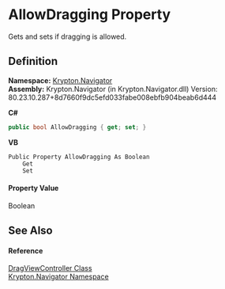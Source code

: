 # AllowDragging Property


Gets and sets if dragging is allowed.



## Definition
**Namespace:** <a href="a21ac074-d119-3dc6-bd1c-d3a12c0128bc.md">Krypton.Navigator</a>  
**Assembly:** Krypton.Navigator (in Krypton.Navigator.dll) Version: 80.23.10.287+8d7660f9dc5efd033fabe008ebfb904beab6d444

**C#**
``` C#
public bool AllowDragging { get; set; }
```
**VB**
``` VB
Public Property AllowDragging As Boolean
	Get
	Set
```



#### Property Value
Boolean

## See Also


#### Reference
<a href="4c79fefd-c14e-b4de-83fa-875e4578a143.md">DragViewController Class</a>  
<a href="a21ac074-d119-3dc6-bd1c-d3a12c0128bc.md">Krypton.Navigator Namespace</a>  

